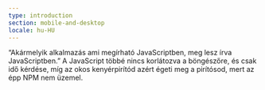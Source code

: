 ```yaml
---
type: introduction
section: mobile-and-desktop
locale: hu-HU
---
```

 “Akármelyik alkalmazás ami megírható JavaScriptben, meg lesz írva JavaScriptben.”
A JavaScript többé nincs korlátozva a böngészőre, és csak idő kérdése, míg az okos kenyérpirítód
azért égeti meg a pirítósod, mert az épp NPM nem üzemel.